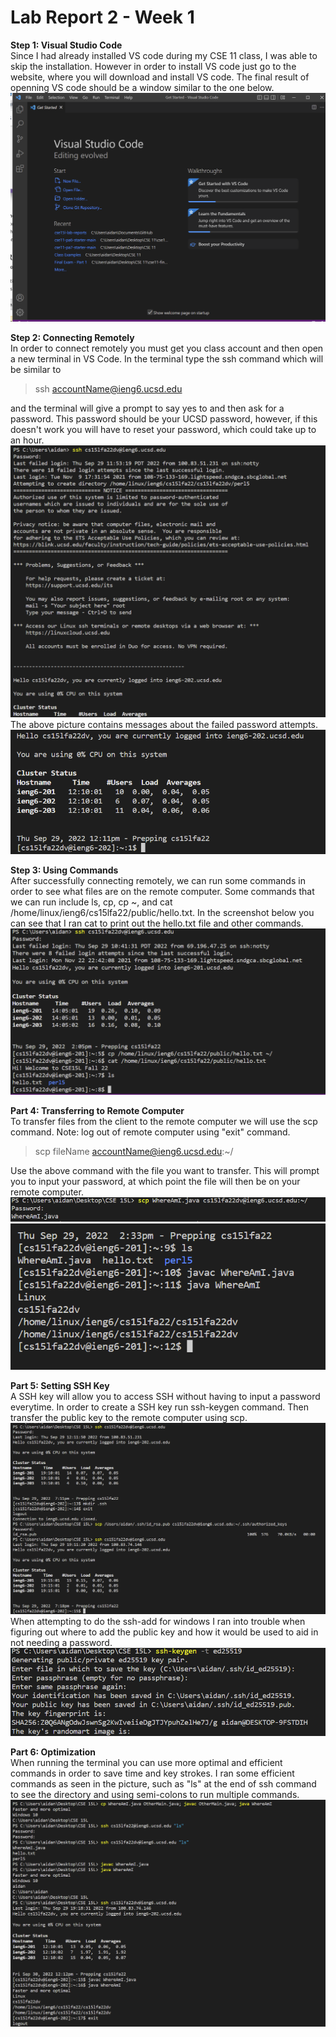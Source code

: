 # Lab Report 2 - Week 1
**Step 1: Visual Studio Code**  
Since I had already installed VS code during my CSE 11 class, I was able to skip the installation. However in order to install VS code just go to the website, where you will download and install VS code. The final result of openning VS code should be a window similar to the one below.  
![Image](vsCodeAidan.PNG)  

**Step 2: Connecting Remotely**  
In order to connect remotely you must get you class account and then open a new terminal in VS Code. In the terminal type the ssh command which will be similar to  
> ssh accountName@ieng6.ucsd.edu   

and the terminal will give a prompt to say yes to and then ask for a password. This password should be your UCSD password, however, if this doesn't work you will have to reset your password, which could take up to an hour.  
![Image](cs15l-lab1-part4.PNG)  
The above picture contains messages about the failed password attempts.
![Image](part4-2.PNG)  

**Step 3: Using Commands**  
After successfully connecting remotely, we can run some commands in order to see what files are on the remote computer. Some commands that we can run include ls, cp, cp ~, and cat /home/linux/ieng6/cs15lfa22/public/hello.txt. In the screenshot below you can see that I ran cat to print out the hello.txt file and other commands.  
![Image](part5-hello.PNG)  

**Part 4: Transferring to Remote Computer**  
To transfer files from the client to the remote computer we will use the scp command. Note: log out of remote computer using "exit" command.  
> scp fileName accountName@ieng6.ucsd.edu:~/  

Use the above command with the file you want to transfer. This will prompt you to input your password, at which point the file will then be on your remote computer. 
![Image](part6-1.PNG)  
![Image](part6.PNG)  

**Part 5: Setting SSH Key**  
A SSH key will allow you to access SSH without having to input a password everytime. In order to create a SSH key run ssh-keygen command. Then transfer the public key to the remote computer using scp.    
![Image](part7login.PNG)  
When attempting to do the ssh-add for windows I ran into trouble when figuring out where to add the public key and how it would be used to aid in not needing a password.  
![Image](part7-4.PNG)  

**Part 6: Optimization**  
When running the terminal you can use more optimal and efficient commands in order to save time and key strokes. I ran some efficient commands as seen in the picture, such as "ls" at the end of ssh command to see the directory and using semi-colons to run multiple commands.  
![Image](part8.PNG)  
